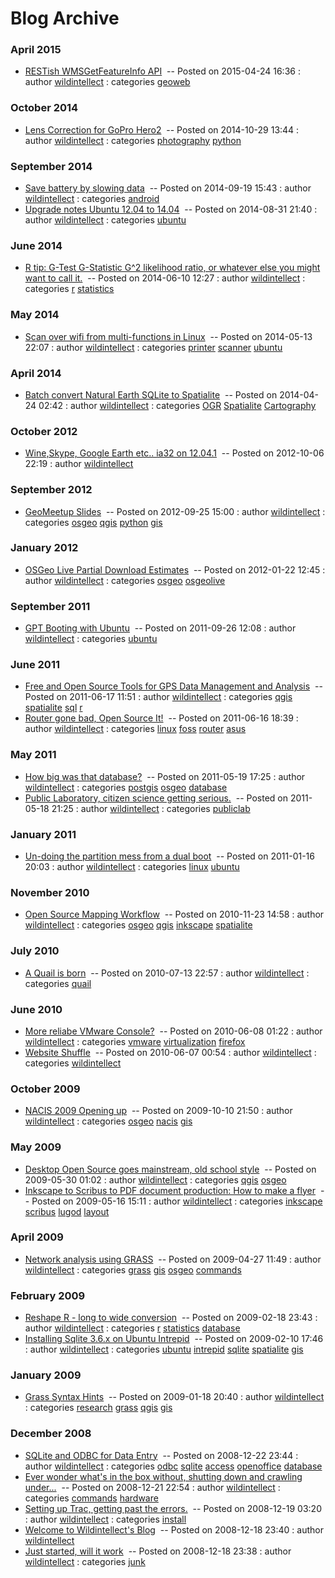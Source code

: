 # Blog Archive

### April 2015

-   [RESTish WMSGetFeatureInfo API](wmsgetinfoapi.html)  -- Posted on 2015-04-24 16:36 : author [wildintellect](author/wildintellect.html) : categories [geoweb](category/geoweb.html)

### October 2014

-   [Lens Correction for GoPro Hero2](lenscorrect.html)  -- Posted on 2014-10-29 13:44 : author [wildintellect](author/wildintellect.html) : categories [photography](category/photography.html) [python](category/python.html)

### September 2014

-   [Save battery by slowing data](phonebattery.html)  -- Posted on 2014-09-19 15:43 : author [wildintellect](author/wildintellect.html) : categories [android](category/android.html)
-   [Upgrade notes Ubuntu 12.04 to 14.04](PreciseToTrusty.html)  -- Posted on 2014-08-31 21:40 : author [wildintellect](author/wildintellect.html) : categories [ubuntu](category/ubuntu.html)

### June 2014

-   [R tip: G-Test G-Statistic G^2 likelihood ratio, or whatever else you might want to call it.](gstat.html)  -- Posted on 2014-06-10 12:27 : author [wildintellect](author/wildintellect.html) : categories [r](category/r.html) [statistics](category/statistics.html)

### May 2014

-   [Scan over wifi from multi-functions in Linux](netscan.html)  -- Posted on 2014-05-13 22:07 : author [wildintellect](author/wildintellect.html) : categories [printer](category/printer.html) [scanner](category/scanner.html) [ubuntu](category/ubuntu.html)

### April 2014

-   [Batch convert Natural Earth SQLite to Spatialite](ogrmagic.html)  -- Posted on 2014-04-24 02:42 : author [wildintellect](author/wildintellect.html) : categories [OGR](category/OGR.html) [Spatialite](category/Spatialite.html) [Cartography](category/Cartography.html)

### October 2012

-   [Wine,Skype, Google Earth etc.. ia32 on 12.04.1](ia32.html)  -- Posted on 2012-10-06 22:19 : author [wildintellect](author/wildintellect.html)

### September 2012

-   [GeoMeetup Slides](geomeetupqgis.html)  -- Posted on 2012-09-25 15:00 : author [wildintellect](author/wildintellect.html) : categories [osgeo](category/osgeo.html) [qgis](category/qgis.html) [python](category/python.html) [gis](category/gis.html)

### January 2012

-   [OSGeo Live Partial Download Estimates](live2011estimates.html)  -- Posted on 2012-01-22 12:45 : author [wildintellect](author/wildintellect.html) : categories [osgeo](category/osgeo.html) [osgeolive](category/osgeolive.html)

### September 2011

-   [GPT Booting with Ubuntu](gptboot.html)  -- Posted on 2011-09-26 12:08 : author [wildintellect](author/wildintellect.html) : categories [ubuntu](category/ubuntu.html)

### June 2011

-   [Free and Open Source Tools for GPS Data Management and Analysis](aag2011poster.html)  -- Posted on 2011-06-17 11:51 : author [wildintellect](author/wildintellect.html) : categories [qgis](category/qgis.html) [spatialite](category/spatialite.html) [sql](category/sql.html) [r](category/r.html)
-   [Router gone bad, Open Source It!](tomato.html)  -- Posted on 2011-06-16 18:39 : author [wildintellect](author/wildintellect.html) : categories [linux](category/linux.html) [foss](category/foss.html) [router](category/router.html) [asus](category/asus.html)

### May 2011

-   [How big was that database?](postgressize.html)  -- Posted on 2011-05-19 17:25 : author [wildintellect](author/wildintellect.html) : categories [postgis](category/postgis.html) [osgeo](category/osgeo.html) [database](category/database.html)
-   [Public Laboratory, citizen science getting serious.](publiclab.html)  -- Posted on 2011-05-18 21:25 : author [wildintellect](author/wildintellect.html) : categories [publiclab](category/publiclab.html)

### January 2011

-   [Un-doing the partition mess from a dual boot](partcloning.html)  -- Posted on 2011-01-16 20:03 : author [wildintellect](author/wildintellect.html) : categories [linux](category/linux.html) [ubuntu](category/ubuntu.html)

### November 2010

-   [Open Source Mapping Workflow](airlinemap.html)  -- Posted on 2010-11-23 14:58 : author [wildintellect](author/wildintellect.html) : categories [osgeo](category/osgeo.html) [qgis](category/qgis.html) [inkscape](category/inkscape.html) [spatialite](category/spatialite.html)

### July 2010

-   [A Quail is born](babyquail.html)  -- Posted on 2010-07-13 22:57 : author [wildintellect](author/wildintellect.html) : categories [quail](category/quail.html)

### June 2010

-   [More reliabe VMware Console?](vmconsole.html)  -- Posted on 2010-06-08 01:22 : author [wildintellect](author/wildintellect.html) : categories [vmware](category/vmware.html) [virtualization](category/virtualization.html) [firefox](category/firefox.html)
-   [Website Shuffle](shuffle.html)  -- Posted on 2010-06-07 00:54 : author [wildintellect](author/wildintellect.html) : categories [wildintellect](category/wildintellect.html)

### October 2009

-   [NACIS 2009 Opening up](nacis.html)  -- Posted on 2009-10-10 21:50 : author [wildintellect](author/wildintellect.html) : categories [osgeo](category/osgeo.html) [nacis](category/nacis.html) [gis](category/gis.html)

### May 2009

-   [Desktop Open Source goes mainstream, old school style](shermanbook.html)  -- Posted on 2009-05-30 01:02 : author [wildintellect](author/wildintellect.html) : categories [qgis](category/qgis.html) [osgeo](category/osgeo.html)
-   [Inkscape to Scribus to PDF document production: How to make a flyer](ifflyer.html)  -- Posted on 2009-05-16 15:11 : author [wildintellect](author/wildintellect.html) : categories [inkscape](category/inkscape.html) [scribus](category/scribus.html) [lugod](category/lugod.html) [layout](category/layout.html)

### April 2009

-   [Network analysis using GRASS](grassnetwork.html)  -- Posted on 2009-04-27 11:49 : author [wildintellect](author/wildintellect.html) : categories [grass](category/grass.html) [gis](category/gis.html) [osgeo](category/osgeo.html) [commands](category/commands.html)

### February 2009

-   [Reshape R - long to wide conversion](reshape.html)  -- Posted on 2009-02-18 23:43 : author [wildintellect](author/wildintellect.html) : categories [r](category/r.html) [statistics](category/statistics.html) [database](category/database.html)
-   [Installing Sqlite 3.6.x on Ubuntu Intrepid](intrepidsqlite3.html)  -- Posted on 2009-02-10 17:46 : author [wildintellect](author/wildintellect.html) : categories [ubuntu](category/ubuntu.html) [intrepid](category/intrepid.html) [sqlite](category/sqlite.html) [spatialite](category/spatialite.html) [gis](category/gis.html)

### January 2009

-   [Grass Syntax Hints](grassimport.html)  -- Posted on 2009-01-18 20:40 : author [wildintellect](author/wildintellect.html) : categories [research](category/research.html) [grass](category/grass.html) [qgis](category/qgis.html) [gis](category/gis.html)

### December 2008

-   [SQLite and ODBC for Data Entry](sqliteodbc.html)  -- Posted on 2008-12-22 23:44 : author [wildintellect](author/wildintellect.html) : categories [odbc](category/odbc.html) [sqlite](category/sqlite.html) [access](category/access.html) [openoffice](category/openoffice.html) [database](category/database.html)
-   [Ever wonder what's in the box without, shutting down and crawling under...](inthebox.html)  -- Posted on 2008-12-21 22:54 : author [wildintellect](author/wildintellect.html) : categories [commands](category/commands.html) [hardware](category/hardware.html)
-   [Setting up Trac, getting past the errors.](tracinstall.html)  -- Posted on 2008-12-19 03:20 : author [wildintellect](author/wildintellect.html) : categories [install](category/install.html)
-   [Welcome to Wildintellect's Blog](about.html)  -- Posted on 2008-12-18 23:40 : author [wildintellect](author/wildintellect.html)
-   [Just started, will it work](start.html)  -- Posted on 2008-12-18 23:38 : author [wildintellect](author/wildintellect.html) : categories [junk](category/junk.html)

